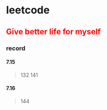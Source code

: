 # leetcode

## <font color=red>Give better life for myself</font>

### record
#### 7.15 
> 132 141
#### 7.16
> 144 
